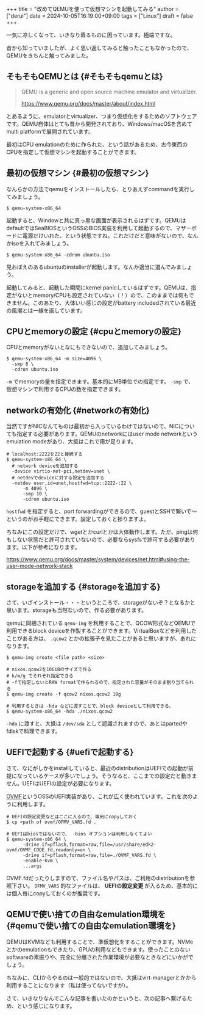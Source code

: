 +++
title = "改めてQEMUを使って仮想マシンを起動してみる"
author = ["derui"]
date = 2024-10-05T16:19:00+09:00
tags = ["Linux"]
draft = false
+++

一気に凉しくなって、いきなり着るものに困っています。極端ですな。

昔から知っていましたが、よく思い返してみると触ったこともなかったので、QEMUをきちんと触ってみました。

<!--more-->


## そもそもQEMUとは {#そもそもqemuとは}

> QEMU is a generic and open source machine emulator and virtualizer.
>
> <https://www.qemu.org/docs/master/about/index.html>

とあるように、emulatorとvirtualizer、つまり仮想化をするためのソフトウェアです。QEMU自体はとても昔から開発されており、Windows/macOSを含めてmulti platformで展開されています。

最初はCPU emulationのために作られた、という話があるため、古今東西のCPUを指定して仮想マシンを起動することができます。


## 最初の仮想マシン {#最初の仮想マシン}

なんらかの方法でqemuをインストールしたら、とりあえずcommandを実行してみましょう。

```shell
$ qemu-system-x86_64
```

起動すると、Windowと共に真っ黒な画面が表示されるはずです。QEMUはdefaultではSeaBIOSというOSSのBIOS実装を利用して起動するので、マザーボードに電源だけいれた、という状態ですね。これだけだと意味がないので、なんかisoを入れてみましょう。

```shell
$ qemu-system-x86_64 -cdrom ubuntu.iso
```

見おぼえのあるubuntuのinstallerが起動します。なんか適当に選んでみましょう。

起動してみると、起動した瞬間にkernel panicしているはずです。QEMUは、指定がないとmemory/CPUも設定されていない（！）ので、このままでは何もできません。このあたり、大体いい感じの設定がbattery includedされている最近の風潮とは一線を画しています。


## CPUとmemoryの設定 {#cpuとmemoryの設定}

CPUとmemoryがないとなにもできないので、追加してみましょう。

```shell
$ qemu-system-x86_64 -m size=4096 \
  -smp 8 \
  -cdron ubuntu.iso
```

`-m` でmemoryの量を指定できます。基本的にMB単位での指定です。 `-smp` で、仮想マシンで利用するCPUの数を指定できます。


## networkの有効化 {#networkの有効化}

当然ですがNICなんてものは最初から入っているわけではないので、NICについても指定する必要があります。QEMUのnetworkにはuser mode networkというemulation modeがあり、大抵はこれで用が足ります。

```shell
# localhost:2222を22と接続する
$ qemu-system-x86_64 \
  # network deviceを追加する
  -device virtio-net-pci,netdev=unet \
  # netdevでdeviceに対する設定を追加する
  -netdev user,id=unet,hostfwd=tcp::2222-:22 \
      -m 4096 \
      -smp 10 \
      -cdrom ubuntu.iso
```

`hostfwd` を指定すると、port forwardingができるので、guestとSSHで繋いで～というのがお手軽にできます。設定しておくと捗りますよ。

ちなみにこの設定だけで、wgetとかcurlとかは大体動作します。ただ、pingは何もしない状態だと許可されていないので、必要ならsysfsで許可する必要があります。以下が参考になります。

<https://www.qemu.org/docs/master/system/devices/net.html#using-the-user-mode-network-stack>


## storageを追加する {#storageを追加する}

さて、いざインストール・・・というところで、storageがないぞ？となるかと思います。storageも当然ないので、作る必要があります。

qemuに同梱されている `qemu-img` を利用することで、QCOW形式などQEMUで利用できるblock deviceを作製することができます。VirtualBoxなどを利用したことがある方は、 `.qcow2` とかの拡張子を見たことがあると思いますが、あれになります。

```shell
$ qemu-img create <file path> <size>

# nixos.qcow2を10GiBのサイズで作る
# k/m/g でそれぞれ指定できる
# -fで指定しないとRAW formatで作られるので、指定された容量がそのまま割り当てられる
$ qemu-img create -f qcow2 nixos.qcow2 10g

# 利用するときは -hda などに渡すことで、block deviceとして利用できる。
$ qemu-system-x86_64 -hda ./nixos.qcow2
```

`-hda` に渡すと、大抵は `/dev/sda` として認識されますので、あとはpartedやfdiskで料理できます。


## UEFIで起動する {#uefiで起動する}

さて、なにがしかをinstallしていると、最近のdistributionはUEFIでの起動が前提になっているケースが多いでしょう。そうなると、ここまでの設定だと動きません。UEFIはUEFIの設定が必要になります。

[OVMF](https://github.com/tianocore/tianocore.github.io/wiki/OVMF)というOSSのUEFI実装があり、これが広く使われています。これを次のように利用します。

```shell
# UEFIの設定変更などはここに入るので、専用にcopyしておく
$ cp <path of ovmf/OFMV_VARS.fd .

# UEFIはbiosではないので、 -bios オプションは利用しなくてよい
$ qemu-system-x86_64 \
      -drive if=pflash,format=raw,file=/usr/share/edk2-ovmf/OVMF_CODE.fd,readonly=on \
      -drive if=pflash,format=raw,file=./OVMF_VARS.fd \
      -enable-kvm \
      ...args
```

OVMF.fdだったりしますので、ファイル名やパスは、ご利用のdistributionを参照下さい。 `OFMV_VARS` 的なファイルは、 **UEFIの設定変更** が入るため、基本的には個人毎にcopyしておくのが推奨です。


## QEMUで使い捨ての自由なemulation環境を {#qemuで使い捨ての自由なemulation環境を}

QEMUはKVMなども利用することで、準仮想化をすることができます。NVMeとかのemulationもできたり、GPUの利用などもできます。使ったことのないsoftwareの素振りや、完全に分離された作業環境が必要なときなどにいかがでしょう。

ちなみに、CLIからやるのは一般的ではないので、大抵はvirt-managerとかから利用することになります（私は使ってないですが）。

さて、いきなりなんでこんな記事を書いたのかというと、次の記事へ繋げるため、という感じになります。
